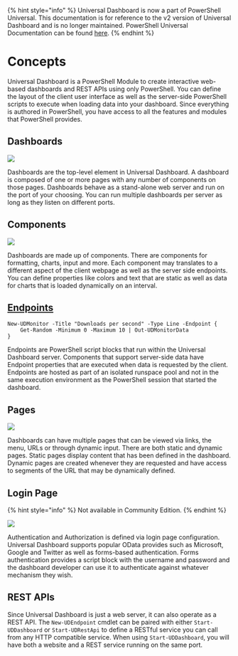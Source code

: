 ﻿{% hint style="info" %}
Universal Dashboard is now a part of PowerShell Universal. This documentation is for reference to the v2 version of Universal Dashboard and is no longer maintained. PowerShell Universal Documentation can be found [here](https://docs.ironmansoftware.com).
{% endhint %}


# Concepts

Universal Dashboard is a PowerShell Module to create interactive web-based dashboards and REST APIs using only PowerShell. You can define the layout of the client user interface as well as the server-side PowerShell scripts to execute when loading data into your dashboard. Since everything is authored in PowerShell, you have access to all the features and modules that PowerShell provides.

## Dashboards

![](.gitbook/assets/dashboards.png)

Dashboards are the top-level element in Universal Dashboard. A dashboard is composed of one or more pages with any number of components on those pages. Dashboards behave as a stand-alone web server and run on the port of your choosing. You can run multiple dashboards per server as long as they listen on different ports.

## Components

![](.gitbook/assets/new-monitor-example-chart.png)

Dashboards are made up of components. There are components for formatting, charts, input and more. Each component may translates to a different aspect of the client webpage as well as the server side endpoints. You can define properties like colors and text that are static as well as data for charts that is loaded dynamically on an interval.

## [Endpoints](endpoints/)

```text
New-UDMonitor -Title "Downloads per second" -Type Line -Endpoint {
    Get-Random -Minimum 0 -Maximum 10 | Out-UDMonitorData
}
```

Endpoints are PowerShell script blocks that run within the Universal Dashboard server. Components that support server-side data have Endpoint properties that are executed when data is requested by the client. Endpoints are hosted as part of an isolated runspace pool and not in the same execution environment as the PowerShell session that started the dashboard.

## Pages

![](.gitbook/assets/hamburger-menu.png)

Dashboards can have multiple pages that can be viewed via links, the menu, URLs or through dynamic input. There are both static and dynamic pages. Static pages display content that has been defined in the dashboard. Dynamic pages are created whenever they are requested and have access to segments of the URL that may be dynamically defined.

## Login Page

{% hint style="info" %}
Not available in Community Edition.
{% endhint %}

![](.gitbook/assets/login-page.png)

Authentication and Authorization is defined via login page configuration. Universal Dashboard supports popular OData provides such as Microsoft, Google and Twitter as well as forms-based authentication. Forms authentication provides a script block with the username and password and the dashboard developer can use it to authenticate against whatever mechanism they wish.

## REST APIs

Since Universal Dashboard is just a web server, it can also operate as a REST API. The `New-UDEndpoint` cmdlet can be paired with either `Start-UDDashboard` or `Start-UDRestApi` to define a RESTful service you can call from any HTTP compatible service. When using `Start-UDDashboard`, you will have both a website and a REST service running on the same port.



